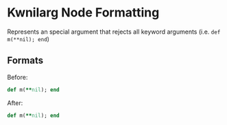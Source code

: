<!-- BEGIN_AUTOGENERATED -->

# Kwnilarg Node Formatting

Represents an special argument that rejects all keyword arguments (i.e. `def m(**nil); end`)

<!-- END_AUTOGENERATED -->

## Formats

Before:

```ruby
def m(**nil); end
```

After:

```ruby
def m(**nil); end
```
